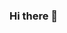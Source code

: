 ### Hi there 👋

<!--
**hyunjeong00/hyunjeong00** is a ✨ _special_ ✨ repository because its `README.md` (this file) appears on your GitHub profile.


